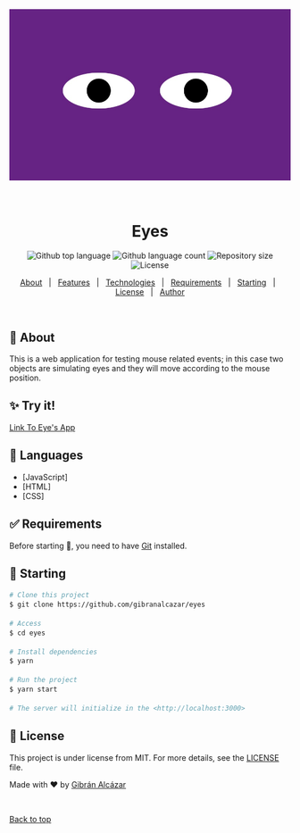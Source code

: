 <div align="center" id="top"> 
  <img src="./image.jpg" alt="Eyes" />

  &#xa0;

  <!-- <a href="https://eyes.netlify.app">Demo</a> -->
</div>

<h1 align="center">Eyes</h1>

<p align="center">
  <img alt="Github top language" src="https://img.shields.io/github/languages/top/gibranalcazar/eyes?color=56BEB8">

  <img alt="Github language count" src="https://img.shields.io/github/languages/count/gibranalcazar/eyes?color=56BEB8">

  <img alt="Repository size" src="https://img.shields.io/github/repo-size/gibranalcazar/eyes?color=56BEB8">

  <img alt="License" src="https://img.shields.io/github/license/gibranalcazar/eyes?color=56BEB8">

  <!-- <img alt="Github issues" src="https://img.shields.io/github/issues/gibranalcazar/eyes?color=56BEB8" /> -->

  <!-- <img alt="Github forks" src="https://img.shields.io/github/forks/gibranalcazar/eyes?color=56BEB8" /> -->

  <!-- <img alt="Github stars" src="https://img.shields.io/github/stars/gibranalcazar/eyes?color=56BEB8" /> -->
</p>

<!-- Status -->

<!-- <h4 align="center"> 
	🚧  Eyes 🚀 Under construction...  🚧
</h4> 

<hr> -->

<p align="center">
  <a href="#dart-about">About</a> &#xa0; | &#xa0; 
  <a href="#sparkles-features">Features</a> &#xa0; | &#xa0;
  <a href="#rocket-technologies">Technologies</a> &#xa0; | &#xa0;
  <a href="#white_check_mark-requirements">Requirements</a> &#xa0; | &#xa0;
  <a href="#checkered_flag-starting">Starting</a> &#xa0; | &#xa0;
  <a href="#memo-license">License</a> &#xa0; | &#xa0;
  <a href="https://github.com/gibranalcazar" target="_blank">Author</a>
</p>

<br>

## :dart: About ##

This is a web application for testing mouse related events; in this case two objects are simulating eyes and they will move according to the mouse position.

## :sparkles: Try it! ##

<a href="https://gibranalcazar.github.io/Eyes/" target="_blank">Link To Eye's App</a>


## :rocket: Languages ##


- [JavaScript]
- [HTML]
- [CSS]


## :white_check_mark: Requirements ##

Before starting :checkered_flag:, you need to have [Git](https://git-scm.com) installed.

## :checkered_flag: Starting ##

```bash
# Clone this project
$ git clone https://github.com/gibranalcazar/eyes

# Access
$ cd eyes

# Install dependencies
$ yarn

# Run the project
$ yarn start

# The server will initialize in the <http://localhost:3000>
```

## :memo: License ##

This project is under license from MIT. For more details, see the [LICENSE](LICENSE.md) file.


Made with :heart: by <a href="https://github.com/gibranalcazar" target="_blank">Gibrán Alcázar</a>

&#xa0;

<a href="#top">Back to top</a>
